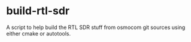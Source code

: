 # build-rtl-sdr
A script to help build the RTL SDR stuff from osmocom git sources using
either cmake or autotools.

